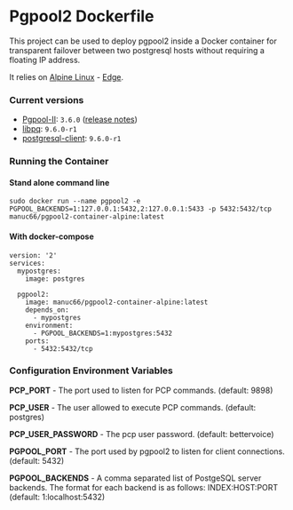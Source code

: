 Pgpool2 Dockerfile
==================

This project can be used to deploy pgpool2 inside a Docker container for transparent failover between two postgresql hosts without requiring a floating IP address.

It relies on [Alpine Linux](https://alpinelinux.org/) - [Edge](https://wiki.alpinelinux.org/wiki/Edge).

### Current versions
- [Pgpool-II](http://www.pgpool.net): `3.6.0` ([release notes](http://www.pgpool.net/docs/latest/en/html/release-3-6.html))
- [libpq](https://pkgs.alpinelinux.org/package/edge/main/x86/libpq): `9.6.0-r1`
- [postgresql-client](https://pkgs.alpinelinux.org/package/edge/main/x86/postgresql-client): `9.6.0-r1`

### Running the Container

#### Stand alone command line
```sudo docker run --name pgpool2 -e PGPOOL_BACKENDS=1:127.0.0.1:5432,2:127.0.0.1:5433 -p 5432:5432/tcp manuc66/pgpool2-container-alpine:latest```

#### With docker-compose
```
version: '2'
services:
  mypostgres:
    image: postgres

  pgpool2:
    image: manuc66/pgpool2-container-alpine:latest
    depends_on: 
      - mypostgres
    environment:
      - PGPOOL_BACKENDS=1:mypostgres:5432
    ports:
      - 5432:5432/tcp
```

### Configuration Environment Variables

**PCP_PORT** - The port used to listen for PCP commands. (default: 9898)

**PCP_USER** - The user allowed to execute PCP commands. (default: postgres)

**PCP_USER_PASSWORD** - The pcp user password. (default: bettervoice)

**PGPOOL_PORT** - The port used by pgpool2 to listen for client connections. (default: 5432)

**PGPOOL_BACKENDS** - A comma separated list of PostgeSQL server backends. The format for each backend is as follows: INDEX:HOST:PORT (default: 1:localhost:5432)
